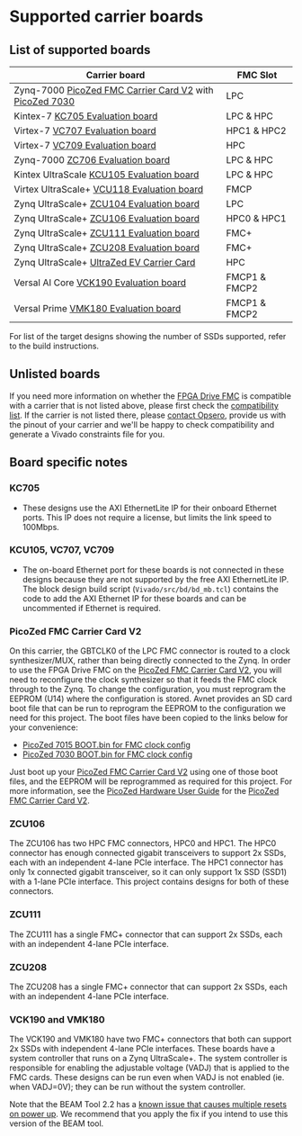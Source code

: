 # Supported carrier boards

## List of supported boards

| Carrier board                                                    | FMC Slot |
|------------------------------------------------------------------|------|
| Zynq-7000 [PicoZed FMC Carrier Card V2] with [PicoZed 7030]      | LPC  |
| Kintex-7 [KC705 Evaluation board]                                | LPC & HPC |
| Virtex-7 [VC707 Evaluation board]                                | HPC1 & HPC2 |
| Virtex-7 [VC709 Evaluation board]                                | HPC  |
| Zynq-7000 [ZC706 Evaluation board]                               | LPC & HPC |
| Kintex UltraScale [KCU105 Evaluation board]                      | LPC & HPC |
| Virtex UltraScale+ [VCU118 Evaluation board]                     | FMCP |
| Zynq UltraScale+ [ZCU104 Evaluation board]                       | LPC  |
| Zynq UltraScale+ [ZCU106 Evaluation board]                       | HPC0 & HPC1 |
| Zynq UltraScale+ [ZCU111 Evaluation board]                       | FMC+ |
| Zynq UltraScale+ [ZCU208 Evaluation board]                       | FMC+ |
| Zynq UltraScale+ [UltraZed EV Carrier Card]                      | HPC  |
| Versal AI Core [VCK190 Evaluation board]                         | FMCP1 & FMCP2 |
| Versal Prime [VMK180 Evaluation board]                           | FMCP1 & FMCP2 |

For list of the target designs showing the number of SSDs supported, refer to the build instructions.

## Unlisted boards

If you need more information on whether the [FPGA Drive FMC] is compatible with a carrier that is not listed above, please first check the
[compatibility list]. If the carrier is not listed there, please [contact Opsero],
provide us with the pinout of your carrier and we'll be happy to check compatibility and generate a Vivado constraints file for you.

## Board specific notes

### KC705

* These designs use the AXI EthernetLite IP for their onboard Ethernet ports. This IP does not require a license, but 
  limits the link speed to 100Mbps.

### KCU105, VC707, VC709

* The on-board Ethernet port for these boards is not connected in these designs because they are not supported by
  the free AXI EthernetLite IP. The block design build script (`Vivado/src/bd/bd_mb.tcl`) contains the code to add 
  the AXI Ethernet IP for these boards and can be uncommented if Ethernet is required.

### PicoZed FMC Carrier Card V2

On this carrier, the GBTCLK0 of the LPC FMC connector is routed to a clock synthesizer/MUX, rather than being directly
connected to the Zynq. In order to use the FPGA Drive FMC on the [PicoZed FMC Carrier Card V2], 
you will need to reconfigure the clock synthesizer so that it feeds the FMC clock through to the Zynq. To change the configuration,
you must reprogram the EEPROM (U14) where the configuration is stored. Avnet provides an SD card boot file that can be run to
reprogram the EEPROM to the configuration we need for this project. The boot files have been copied to the links below for your
convenience:

* [PicoZed 7015 BOOT.bin for FMC clock config](https://download.opsero.com/picozed/pz_7015_fmc_clock.zip)
* [PicoZed 7030 BOOT.bin for FMC clock config](https://download.opsero.com/picozed/pz_7030_fmc_clock.zip)

Just boot up your [PicoZed FMC Carrier Card V2]
using one of those boot files, and the EEPROM will be reprogrammed as required for this project. For more information,
see the [PicoZed Hardware User Guide] for the [PicoZed FMC Carrier Card V2].

### ZCU106

The ZCU106 has two HPC FMC connectors, HPC0 and HPC1. The HPC0 connector has enough connected gigabit transceivers to support
2x SSDs, each with an independent 4-lane PCIe interface. The HPC1 connector has only 1x connected gigabit transceiver, so it can only
support 1x SSD (SSD1) with a 1-lane PCIe interface. This project contains designs for both of these connectors.

### ZCU111

The ZCU111 has a single FMC+ connector that can support 2x SSDs, each with an independent 4-lane PCIe interface.

### ZCU208

The ZCU208 has a single FMC+ connector that can support 2x SSDs, each with an independent 4-lane PCIe interface.

### VCK190 and VMK180

The VCK190 and VMK180 have two FMC+ connectors that both can support 2x SSDs with independent 4-lane PCIe interfaces.
These boards have a system controller that runs on a Zynq UltraScale+. The system controller is responsible for enabling
the adjustable voltage (VADJ) that is applied to the FMC cards. These designs can be run even when VADJ is not enabled
(ie. when VADJ=0V); they can be run without the system controller.

Note that the BEAM Tool 2.2 has a 
[known issue that causes multiple resets on power up](https://support.xilinx.com/s/article/000034111?language=en_US).
We recommend that you apply the fix if you intend to use this version of the BEAM tool.


[contact Opsero]: https://opsero.com/contact-us
[compatibility list]: https://www.fpgadrive.com/docs/fpga-drive-fmc-gen4/compatibility/
[FPGA Drive FMC]: https://fpgadrive.com
[PicoZed FMC Carrier Card V2]: http://zedboard.org/product/picozed-fmc-carrier-card-v2
[PicoZed 7030]: http://picozed.org
[UltraZed EV Carrier Card]: https://www.xilinx.com/products/boards-and-kits/1-y3n9v1.html
[ZC706 Evaluation board]: https://www.xilinx.com/zc706
[ZCU104 Evaluation board]: https://www.xilinx.com/zcu104
[ZCU106 Evaluation board]: https://www.xilinx.com/zcu106
[ZCU111 Evaluation board]: https://www.xilinx.com/zcu111
[ZCU208 Evaluation board]: https://www.xilinx.com/zcu208
[KC705 Evaluation board]: https://www.xilinx.com/kc705
[KCU105 Evaluation board]: https://www.xilinx.com/kcu105
[VC707 Evaluation board]: https://www.xilinx.com/vc707
[VC709 Evaluation board]: https://www.xilinx.com/vc709
[PicoZed Hardware User Guide]: https://www.element14.com/community/servlet/JiveServlet/downloadBody/90974-102-2-394635/5279-UG-PicoZed-7015-7030-V2_1.pdf
[VCK190 Evaluation board]: https://www.xilinx.com/vck190
[VMK180 Evaluation board]: https://www.xilinx.com/vmk180
[VCU118 Evaluation board]: https://www.xilinx.com/vcu118

